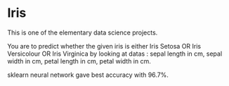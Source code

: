 # Iris

This is one of the elementary data science projects.  

You are to predict whether the given iris is either Iris Setosa OR Iris Versicolour OR Iris Virginica by looking at datas : sepal length in cm, sepal width in cm, petal length in cm, petal width in cm.

sklearn neural network gave best accuracy with 96.7%.  
